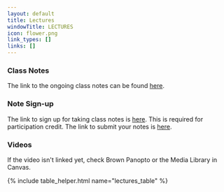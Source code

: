 ```yaml
---
layout: default
title: Lectures
windowTitle: LECTURES
icon: flower.png
link_types: []
links: []
---
```


<!-- # {{ page.title }} -->

### Class Notes

The link to the ongoing class notes can be found [here](lectures/classnotes.pdf). 

### Note Sign-up

The link to sign up for taking class notes is [here](https://docs.google.com/spreadsheets/d/1Y-ECCf3KheQ8UhE8u5ZMDCSTF4xKDxb58I3g2Wu5D80/edit?usp=sharing). This is required for participation credit. 
The link to submit your notes is [here](https://docs.google.com/forms/d/e/1FAIpQLSeuTrpW1DPHniEBbE8To1mSrWMGNMxe8n5JOCPx1xOgBWgeGQ/viewform). 

### Videos

If the video isn't linked yet, check Brown Panopto or the Media Library in Canvas.

<!---
If the video of a certain lecture isn't linked yet, go to the link of another video, click the "Lecture Capture-CSCI 0200-Spring 2022" folder at the top, and the video will be there! --> 

{% include table_helper.html name="lectures_table" %}

<!-- ### Gear-ups

{% include table_helper.html name="gearup_table" %} -->